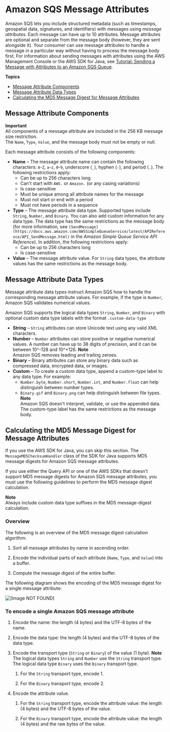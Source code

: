 # Amazon SQS Message Attributes<a name="sqs-message-attributes"></a>

Amazon SQS lets you include structured metadata \(such as timestamps, geospatial data, signatures, and identifiers\) with messages using *message attributes*\. Each message can have up to 10 attributes\. Message attributes are optional and separate from the message body \(however, they are sent alongside it\)\. Your consumer can use message attributes to handle a message in a particular way without having to process the message body first\. For information about sending messages with attributes using the AWS Management Console or the AWS SDK for Java, see [Tutorial: Sending a Message with Attributes to an Amazon SQS Queue](sqs-send-message-with-attributes.md)\.

**Topics**
+ [Message Attribute Components](#message-attribute-components)
+ [Message Attribute Data Types](#message-attribute-data-types)
+ [Calculating the MD5 Message Digest for Message Attributes](#sqs-attributes-md5-message-digest-calculation)

## Message Attribute Components<a name="message-attribute-components"></a>

**Important**  
All components of a message attribute are included in the 256 KB message size restriction\.  
The `Name`, `Type`, `Value`, and the message body must not be empty or null\.

Each message attribute consists of the following components:
+ **Name** – The message attribute name can contain the following characters: `A`\-`Z`, `a`\-`z`, `0`\-`9`, underscore \(`_`\), hyphen \(`-`\), and period \(`.`\)\. The following restrictions apply:
  + Can be up to 256 characters long
  + Can't start with `AWS.` or `Amazon.` \(or any casing variations\)
  + Is case\-sensitive
  + Must be unique among all attribute names for the message
  + Must not start or end with a period
  + Must not have periods in a sequence
+ **Type** – The message attribute data type\. Supported types include `String`, `Number`, and `Binary`\. You can also add custom information for any data type\. The data type has the same restrictions as the message body \(for more information, see `[SendMessage](https://docs.aws.amazon.com/AWSSimpleQueueService/latest/APIReference/API_SendMessage.html)` in the *Amazon Simple Queue Service API Reference*\)\. In addition, the following restrictions apply:
  + Can be up to 256 characters long
  + Is case\-sensitive
+ **Value** – The message attribute value\. For `String` data types, the attribute values has the same restrictions as the message body\.

## Message Attribute Data Types<a name="message-attribute-data-types"></a>

Message attribute data types instruct Amazon SQS how to handle the corresponding message attribute values\. For example, if the type is `Number`, Amazon SQS validates numerical values\.

Amazon SQS supports the logical data types `String`, `Number`, and `Binary` with optional custom data type labels with the format `.custom-data-type`
+ **String** – `String` attributes can store Unicode text using any valid XML characters\.
+ **Number** – `Number` attributes can store positive or negative numerical values\. A number can have up to 38 digits of precision, and it can be between 10^\-128 and 10^\+126\.
**Note**  
Amazon SQS removes leading and trailing zeroes\.
+ **Binary** – Binary attributes can store any binary data such as compressed data, encrypted data, or images\.
+ **Custom** – To create a custom data type, append a custom\-type label to any data type\. For example:
  + `Number.byte`, `Number.short`, `Number.int`, and `Number.float` can help distinguish between number types\.
  + `Binary.gif` and `Binary.png` can help distinguish between file types\.
**Note**  
Amazon SQS doesn't interpret, validate, or use the appended data\.  
The custom\-type label has the same restrictions as the message body\.

## Calculating the MD5 Message Digest for Message Attributes<a name="sqs-attributes-md5-message-digest-calculation"></a>

If you use the AWS SDK for Java, you can skip this section\. The `MessageMD5ChecksumHandler` class of the SDK for Java supports MD5 message digests for Amazon SQS message attributes\.

If you use either the Query API or one of the AWS SDKs that doesn't support MD5 message digests for Amazon SQS message attributes, you must use the following guidelines to perform the MD5 message digest calculation\.

**Note**  
Always include custom data type suffixes in the MD5 message\-digest calculation\.

### Overview<a name="attributes-md5-message-digest-calculation-overview"></a>

The following is an overview of the MD5 message digest calculation algorithm:

1. Sort all message attributes by name in ascending order\.

1. Encode the individual parts of each attribute \(`Name`, `Type`, and `Value`\) into a buffer\.

1. Compute the message digest of the entire buffer\.

The following diagram shows the encoding of the MD5 message digest for a single message attribute:

![\[Image NOT FOUND\]](http://docs.aws.amazon.com/AWSSimpleQueueService/latest/SQSDeveloperGuide/images/sqs-msg-attrib-md5.png)

### To encode a single Amazon SQS message attribute<a name="attributes-md5-message-digest-calculation-encode-single-attribute"></a>

1. Encode the name: the length \(4 bytes\) and the UTF\-8 bytes of the name\.

1. Encode the data type: the length \(4 bytes\) and the UTF\-8 bytes of the data type\.

1. Encode the transport type \(`String` or `Binary`\) of the value \(1 byte\)\.
**Note**  
The logical data types `String` and `Number` use the `String` transport type\.  
The logical data type `Binary` uses the `Binary` transport type\.

   1. For the `String` transport type, encode 1\.

   1. For the `Binary` transport type, encode 2\.

1. Encode the attribute value\.

   1. For the `String` transport type, encode the attribute value: the length \(4 bytes\) and the UTF\-8 bytes of the value\.

   1. For the `Binary` transport type, encode the attribute value: the length \(4 bytes\) and the raw bytes of the value\.
